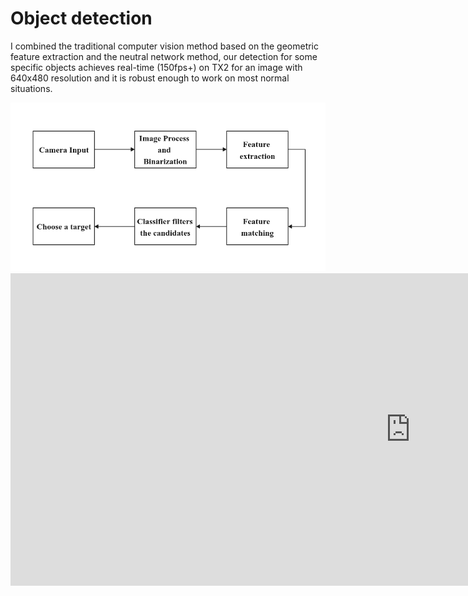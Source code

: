 # Object detection
I combined the traditional computer vision method based on the geometric feature extraction and 
the neutral network method, our detection for some specific objects achieves real-time (150fps+) on TX2 for an image with 640x480 resolution and it is robust enough to work on most normal situations. 
<!-- 基于几何特征提取的传统视觉方法和神经网络相结合的方法，实现了对特定对象的实时监测。将算法部署在TX2上，对于一个640x480分辨率的图像平均帧率达到150+fps，且算法具有足够的鲁棒性，可以在大多数正常情况下工作。 -->
<div style="text-align:left">
    <img src="../assets/images/flow.png">
</div>


<iframe width="1280" height="500" src="https://www.youtube.com/embed/8MPJoGlX35o" title="YouTube video player" frameborder="0" allow="accelerometer; autoplay; clipboard-write; encrypted-media; gyroscope; picture-in-picture" allowfullscreen></iframe>
